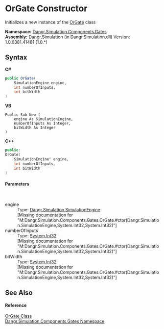 # OrGate Constructor 
 

Initializes a new instance of the <a href="T_Dangr_Simulation_Components_Gates_OrGate">OrGate</a> class

**Namespace:**&nbsp;<a href="N_Dangr_Simulation_Components_Gates">Dangr.Simulation.Components.Gates</a><br />**Assembly:**&nbsp;Dangr.Simulation (in Dangr.Simulation.dll) Version: 1.0.6381.41481 (1.0.*)

## Syntax

**C#**<br />
``` C#
public OrGate(
	SimulationEngine engine,
	int numberOfInputs,
	int bitWidth
)
```

**VB**<br />
``` VB
Public Sub New ( 
	engine As SimulationEngine,
	numberOfInputs As Integer,
	bitWidth As Integer
)
```

**C++**<br />
``` C++
public:
OrGate(
	SimulationEngine^ engine, 
	int numberOfInputs, 
	int bitWidth
)
```


#### Parameters
&nbsp;<dl><dt>engine</dt><dd>Type: <a href="T_Dangr_Simulation_SimulationEngine">Dangr.Simulation.SimulationEngine</a><br />\[Missing <param name="engine"/> documentation for "M:Dangr.Simulation.Components.Gates.OrGate.#ctor(Dangr.Simulation.SimulationEngine,System.Int32,System.Int32)"\]</dd><dt>numberOfInputs</dt><dd>Type: <a href="http://msdn2.microsoft.com/en-us/library/td2s409d" target="_blank">System.Int32</a><br />\[Missing <param name="numberOfInputs"/> documentation for "M:Dangr.Simulation.Components.Gates.OrGate.#ctor(Dangr.Simulation.SimulationEngine,System.Int32,System.Int32)"\]</dd><dt>bitWidth</dt><dd>Type: <a href="http://msdn2.microsoft.com/en-us/library/td2s409d" target="_blank">System.Int32</a><br />\[Missing <param name="bitWidth"/> documentation for "M:Dangr.Simulation.Components.Gates.OrGate.#ctor(Dangr.Simulation.SimulationEngine,System.Int32,System.Int32)"\]</dd></dl>

## See Also


#### Reference
<a href="T_Dangr_Simulation_Components_Gates_OrGate">OrGate Class</a><br /><a href="N_Dangr_Simulation_Components_Gates">Dangr.Simulation.Components.Gates Namespace</a><br />
